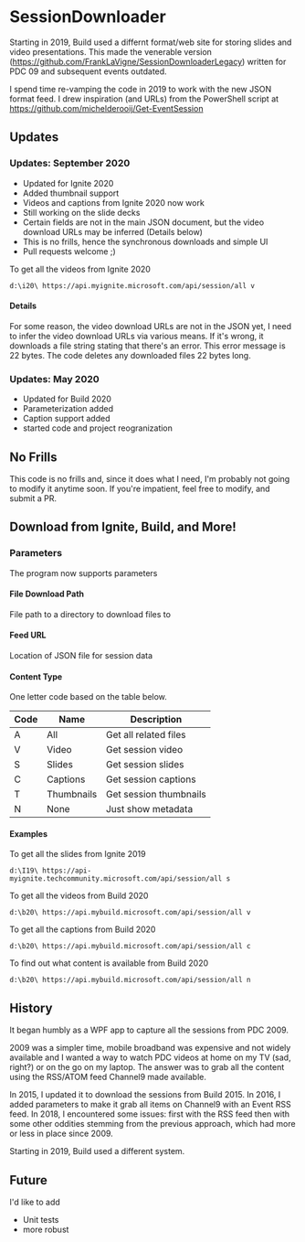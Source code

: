 # SessionDownloader
Starting in 2019, Build used a differnt format/web site for storing slides and video presentations. This made the venerable version (https://github.com/FrankLaVigne/SessionDownloaderLegacy) written for PDC 09 and subsequent events outdated. 

I spend time re-vamping the code in 2019 to work with the new JSON format feed. I drew inspiration (and URLs) from the PowerShell script at https://github.com/michelderooij/Get-EventSession


## Updates

### Updates: September 2020

* Updated for Ignite 2020
* Added thumbnail support
* Videos and captions from Ignite 2020 now work
* Still working on the slide decks
* Certain fields are not in the main JSON document, but the video download URLs may be inferred (Details below)
* This is no frills, hence the synchronous downloads and simple UI
* Pull requests welcome ;)

To get all the videos from Ignite 2020

`d:\i20\ https://api.myignite.microsoft.com/api/session/all v`

#### Details

For some reason, the video download URLs are not in the JSON yet, I need to infer the video download URLs via various means. If it's wrong, it downloads a file string stating that there's an error. This error message is 22 bytes. The code deletes any downloaded files 22 bytes long.


### Updates: May 2020

* Updated for Build 2020
* Parameterization added
* Caption support added
* started code and project reogranization

## No Frills
This code is no frills and, since it does what I need, I'm probably not going to modify it anytime soon. If you're impatient, feel free to modify, and submit a PR.

## Download from Ignite, Build, and More!

### Parameters
The program now supports parameters

#### File Download Path
File path to a directory to download files to

#### Feed URL
Location of JSON file for session data

#### Content Type

One letter code based on the table below.

| Code | Name     | Description           | 
|------|----------|-----------------------|
| A    | All      | Get all related files |
| V    | Video    | Get session video     |
| S    | Slides   | Get session slides    |
| C    | Captions | Get session captions  |
| T    | Thumbnails | Get session thumbnails  |
| N    | None     | Just show metadata    |



#### Examples

To get all the slides from Ignite 2019

`d:\I19\ https://api-myignite.techcommunity.microsoft.com/api/session/all s`

To get all the videos from Build 2020

`d:\b20\ https://api.mybuild.microsoft.com/api/session/all v`

To get all the captions from Build 2020

`d:\b20\ https://api.mybuild.microsoft.com/api/session/all c`

To find out what content is available from Build 2020

`d:\b20\ https://api.mybuild.microsoft.com/api/session/all n`


## History
It began humbly as a WPF app to capture all the sessions from PDC 2009. 

2009 was a simpler time, mobile broadband was expensive and not widely available and I wanted a way to watch PDC videos at home on my TV (sad, right?) or on the go on my laptop. The answer was to grab all the content using the RSS/ATOM feed Channel9 made available.

In 2015, I updated it to download the sessions from Build 2015. In 2016, I added parameters to make it grab all items on Channel9 with an Event RSS feed. In 2018, I encountered some issues: first with the RSS feed then with some other oddities stemming from the previous approach, which had more or less in place since 2009. 

Starting in 2019, Build used a different system.

## Future
I'd like to add 

* Unit tests
* more robust
